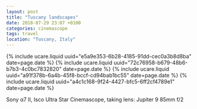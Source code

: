 ```yaml
---
layout: post
title: "Tuscany landscapes"
date: 2018-07-29 23:07 +0100
categories: cinemascope
tags: travel
location: "Tuscany, Italy"
---
```


{% include ucare.liquid uuid="e5a9e353-6b28-4185-91dd-cec0a3b8d8ba" date=page.date %}
{% include ucare.liquid uuid="72c76958-b679-48b6-b7b3-4c0bc7832820" date=page.date %}
{% include ucare.liquid uuid="a91f378b-6a4b-45f8-bccf-cd94bab1bc55" date=page.date %}
{% include ucare.liquid uuid="a4c1c168-9f24-4427-bfc5-6ff2cf4789e1" date=page.date %}

Sony α7 II, Isco Ultra Star Cinemascope, taking lens: Jupiter 9 85mm f/2